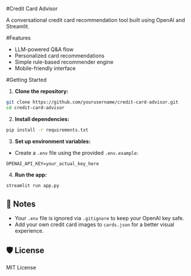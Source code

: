 #Credit Card Advisor

A conversational credit card recommendation tool built using OpenAI and Streamlit.

#Features
- LLM-powered Q&A flow
- Personalized card recommendations
- Simple rule-based recommender engine
- Mobile-friendly interface

#Getting Started

1. **Clone the repository:**
```bash
git clone https://github.com/yourusername/credit-card-advisor.git
cd credit-card-advisor
```

2. **Install dependencies:**
```bash
pip install -r requirements.txt
```

3. **Set up environment variables:**
- Create a `.env` file using the provided `.env.example`:
```env
OPENAI_API_KEY=your_actual_key_here
```

4. **Run the app:**
```bash
streamlit run app.py
```

## 📁 Notes
- Your `.env` file is ignored via `.gitignore` to keep your OpenAI key safe.
- Add your own credit card images to `cards.json` for a better visual experience.

## 🛡️ License
MIT License
